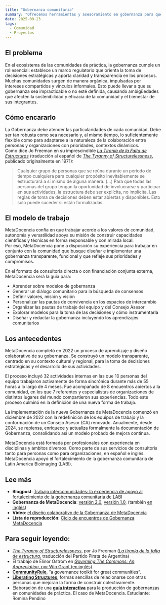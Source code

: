 ```yaml
---
title: "Gobernanza comunitaria"
summary: "Ofrecemos herramientas y asesoramiento en gobernanza para que personas y organizaciones logren mayor impacto y eficiencia."
date: 2025-09-23
tags:
  - Comunidad
  - Proyectos
---
```


## El problema
En el ecosistema de las comunidades de práctica, la gobernanza cumple un rol esencial: establece un marco regulatorio que orienta la toma de decisiones estratégicas y aporta claridad y transparencia en los procesos.  
Muchas comunidades surgen de manera orgánica, impulsadas por intereses compartidos y vínculos informales. Esto puede llevar a que su gobernanza sea impracticable o no esté definida, causando ambigüedades que afecten la sostenibilidad y eficacia de la comunidad y el bienestar de sus integrantes.

## Cómo encararlo
La Gobernanza debe atender las particularidades de cada comunidad. Debe ser tan robusta como sea necesario y, al mismo tiempo, lo suficientemente flexible como para adaptarse a la naturaleza de la colaboración entre personas y organizaciones con prioridades, contextos dinámicos.  
Como dice Jo Freeman en su imprescindible [*La Tiranía de la Falta de Estructuras*](https://utopia.partidopirata.com.ar/la_tirania_de_la_falta_de_estructuras.html) (traducción al español de [*The Tyranny of Structurelessness*](https://www.jofreeman.com/joreen/tyranny.htm), publicado originalmente en 1971):

> Cualquier grupo de personas que se reúna durante un período de tiempo cualquiera para cualquier propósito inevitablemente se estructurará a sí mismo de alguna manera. (...) Para que todas las personas del grupo tengan la oportunidad de involucrarse y participar en sus actividades, la estructura debe ser explícita, no implícita. Las reglas de toma de decisiones deben estar abiertas y disponibles. Esto solo puede suceder si están formalizadas.

## El modelo de trabajo
MetaDocencia confía en que trabajar acorde a los valores de comunidad, autonomía y versatilidad apoya su misión de construir capacidades científicas y técnicas en forma responsable y con mirada local.  
Por eso, MetaDocencia pone a disposición su experiencia para trabajar en conjunto con la comunidad que busque diseñar e implementar una gobernanza transparente, funcional y que refleje sus prioridades y compromisos.  

En el formato de consultoría directa o con financiación conjunta externa, MetaDocencia será la guía para:  
- Aprender sobre modelos de gobernanza  
- Generar un diálogo comunitario para la búsqueda de consensos  
- Definir valores, misión y visión  
- Personalizar las pautas de convivencia en los espacios de intercambio  
- Organiizar las pautas de trabajo del equipo y del Consejo Asesor  
- Explorar modelos para la toma de las decisiones y cómo instrumentarla  
- Diseñar y redactar la gobernanza incluyendo los aprendizajes comunitarios  

## Los antecedentes
MetaDocencia completó en 2022 un proceso de aprendizaje y diseño colaborativo de su gobernanza. Se construyó un modelo transparente, centrado en su contexto cultural y regional, para la toma de decisiones estratégicas y el desarrollo de sus actividades.  

El proceso incluyó 32 actividades internas en las que 10 personas del equipo trabajaron activamente de forma sincrónica durante más de 55 horas a lo largo de 4 meses. Fue acompañado de 8 encuentros abiertos a la comunidad, en los que 7 referentes y especialistas de organizaciones de distintos lugares del mundo compartieron sus experiencias. Todo este proceso culminó en la definición de una nueva forma de trabajo.  

La implementación de la nueva Gobernanza de MetaDocencia comenzó en diciembre de 2022 con la redefinición de los equipos de trabajo y la conformación de un Consejo Asesor (CA) renovado. Anualmente, desde 2024, se repiensa, enriquece y actualiza formalmente la documentación de Gobernanza, consolidando así un modelo probado de mejora continua.  

MetaDocencia está formada por profesionales con experiencia en disciplinas y ámbitos diversos. Como parte de sus servicios de consultoría tanto para personas como para organizaciones, en español e inglés. MetaDocencia apoyó el fortalecimiento de la gobernanza comunitaria de Latin America Bioimaging (LABI).


## Lee más
- **Blogpost**: [Trabajo intercomunidades: la experiencia de apoyo al fortalecimiento de la gobernanza comunitaria de LABI](https://mdnv.netlify.app/post/2024/consultoria-labi/)  
- **Gobernanza de MetaDocencia**: [versión 2.0](https://zenodo.org/records/12522913), [versión 1.0](https://zenodo.org/records/7398893#.Y7gW1HaZNPY), (también [en inglés](https://zenodo.org/records/7399003#.Y7gfDnaZNPZ))  
- **Video**: [el diseño colaborativo de la Gobernanza de MetaDocencia](https://www.youtube.com/watch?v=02NLFbEwgmQ)
- **Lista de reproducción**: [Ciclo de encuentros de Gobernanza MetaDocencia](https://www.youtube.com/playlist?list=PLNsHbWOM6tUc3hPxo-EvCtn03Lp_ZcXKy)  

## Para seguir leyendo:
- [*The Tyranny of Structurelessness*](https://www.jofreeman.com/joreen/tyranny.htm), por Jo Freeman ([*La tiranía de la falta de estructura*](https://utopia.partidopirata.com.ar/la_tirania_de_la_falta_de_estructuras.html), traducción del Partido Pirata de Argentina)  
- El trabajo de Elinor Ostrom en [*Governing The Commons: An Appreciation*, por Win Grant (en inglés)](https://blogs.lse.ac.uk/lsereviewofbooks/2012/06/17/elinor-ostroms-work-on-governing-the-commons-an-appreciation/)  
- [**CommunityRule**](https://communityrule.info/), “a governance toolkit for great communities”. 
- [**Liberating Structures**](https://www.liberatingstructures.com/), formas sencillas de relacionarse con otras personas que mejoran la forma de construir colectivamente. 
- Elaboración de una [**guía interactiva**](https://zw4rzzxp.play.borogove.io) para la producción de gobernanzas en comunidades de práctica. El caso de MetaDocencia. Estudiante: Romina Pendino

